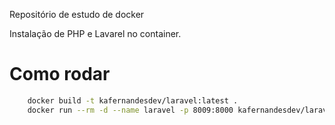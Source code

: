 Repositório de estudo de docker

Instalação de PHP e Lavarel no container.

# Como rodar

```bash
    docker build -t kafernandesdev/laravel:latest .
    docker run --rm -d --name laravel -p 8009:8000 kafernandesdev/laravel
```
